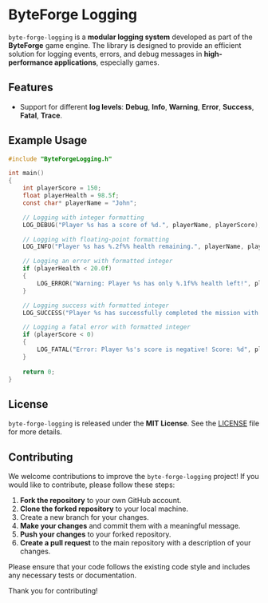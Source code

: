 # **ByteForge Logging**

`byte-forge-logging` is a **modular logging system** developed as part of the **ByteForge** game engine. The library is designed to provide an efficient solution for logging events, errors, and debug messages in **high-performance applications**, especially games.

## **Features**

- Support for different **log levels**: **Debug**, **Info**, **Warning**, **Error**, **Success**, **Fatal**, **Trace**.

## **Example Usage**

```c
#include "ByteForgeLogging.h"

int main() 
{
    int playerScore = 150;
    float playerHealth = 98.5f;
    const char* playerName = "John";

    // Logging with integer formatting
    LOG_DEBUG("Player %s has a score of %d.", playerName, playerScore);

    // Logging with floating-point formatting
    LOG_INFO("Player %s has %.2f%% health remaining.", playerName, playerHealth);

    // Logging an error with formatted integer
    if (playerHealth < 20.0f) 
    {
        LOG_ERROR("Warning: Player %s has only %.1f%% health left!", playerName, playerHealth);
    }

    // Logging success with formatted integer
    LOG_SUCCESS("Player %s has successfully completed the mission with a score of %d.", playerName, playerScore);

    // Logging a fatal error with formatted integer
    if (playerScore < 0) 
    {
        LOG_FATAL("Error: Player %s's score is negative! Score: %d", playerName, playerScore);
    }
    
    return 0;
}
```

## **License**

`byte-forge-logging` is released under the **MIT License**. See the [LICENSE](./LICENSE) file for more details.

## **Contributing**

We welcome contributions to improve the `byte-forge-logging` project! If you would like to contribute, please follow these steps:

1. **Fork the repository** to your own GitHub account.
2. **Clone the forked repository** to your local machine.
3. Create a new branch for your changes.
4. **Make your changes** and commit them with a meaningful message.
5. **Push your changes** to your forked repository.
6. **Create a pull request** to the main repository with a description of your changes.

Please ensure that your code follows the existing code style and includes any necessary tests or documentation.

Thank you for contributing!

